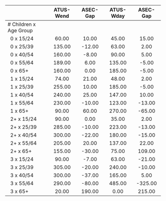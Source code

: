 
|                      |    ATUS-Wend |     ASEC-Gap |    ATUS-Wday |     ASEC-Gap |
| -------------------- | :----------: | :----------: | :----------: | :----------: |
| # Children x Age Group |              |              |              |              |
| &nbsp;&nbsp;0 x 15/24 |        60.00 |        10.00 |        45.00 |        15.00 |
| &nbsp;&nbsp;0 x 25/39 |       135.00 |       -12.00 |        63.00 |         2.00 |
| &nbsp;&nbsp;0 x 40/54 |       160.00 |        -8.00 |        90.00 |         5.00 |
| &nbsp;&nbsp;0 x 55/64 |       189.00 |         6.00 |       135.00 |        -5.00 |
| &nbsp;&nbsp;0 x 65+  |       160.00 |         0.00 |       185.00 |        -5.00 |
| &nbsp;&nbsp;1 x 15/24 |        74.00 |        21.00 |        48.00 |         2.00 |
| &nbsp;&nbsp;1 x 25/39 |       255.00 |        10.00 |       185.00 |        -5.00 |
| &nbsp;&nbsp;1 x 40/54 |       240.00 |        25.00 |       147.00 |        10.00 |
| &nbsp;&nbsp;1 x 55/64 |       230.00 |       -10.00 |       123.00 |       -13.00 |
| &nbsp;&nbsp;1 x 65+  |        90.00 |        60.00 |       270.00 |       -65.00 |
| &nbsp;&nbsp;2+ x 15/24 |        90.00 |         0.00 |        35.00 |         2.00 |
| &nbsp;&nbsp;2+ x 25/39 |       285.00 |       -10.00 |       223.00 |       -13.00 |
| &nbsp;&nbsp;2+ x 40/54 |       300.00 |       -22.00 |       180.00 |       -15.00 |
| &nbsp;&nbsp;2+ x 55/64 |       205.00 |        20.00 |       137.00 |        22.00 |
| &nbsp;&nbsp;2+ x 65+ |       155.00 |       -30.00 |        75.00 |       109.00 |
| &nbsp;&nbsp;3 x 15/24 |        90.00 |        -7.00 |        63.00 |       -21.00 |
| &nbsp;&nbsp;3 x 25/39 |       305.00 |       -20.00 |       240.00 |       -10.00 |
| &nbsp;&nbsp;3 x 40/54 |       300.00 |       -37.00 |       165.00 |         5.00 |
| &nbsp;&nbsp;3 x 55/64 |       290.00 |       -80.00 |       485.00 |      -325.00 |
| &nbsp;&nbsp;3 x 65+  |        20.00 |       190.00 |         0.00 |       215.00 |

